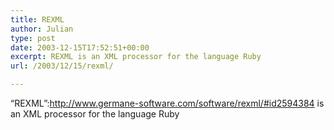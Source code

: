 ```yaml
---
title: REXML
author: Julian
type: post
date: 2003-12-15T17:52:51+00:00
excerpt: REXML is an XML processor for the language Ruby
url: /2003/12/15/rexml/

---
```

&#8220;REXML&#8221;:http://www.germane-software.com/software/rexml/#id2594384 is an XML processor for the language Ruby